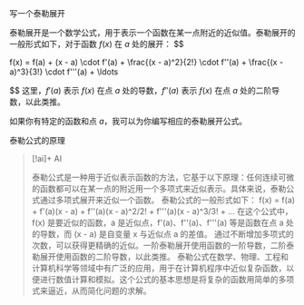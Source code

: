 写一个泰勒展开

泰勒展开是一个数学公式，用于表示一个函数在某一点附近的近似值。泰勒展开的一般形式如下，对于函数 $f(x)$ 在 $a$ 处的展开：
$$

f(x) = f(a) + (x - a) \cdot f'(a) + \frac{(x - a)^2}{2!} \cdot f''(a) + \frac{(x - a)^3}{3!} \cdot f'''(a) + \ldots

$$
这里，$f'(a)$ 表示 $f(x)$ 在点 $a$ 处的导数，$f''(a)$ 表示 $f(x)$ 在点 $a$ 处的二阶导数，以此类推。

如果你有特定的函数和点 $a$，我可以为你编写相应的泰勒展开公式。

泰勒公式的原理
> [!ai]+ AI
>
> 泰勒公式是一种用于近似表示函数的方法，它基于以下原理：任何连续可微的函数都可以在某一点的附近用一个多项式来近似表示。具体来说，泰勒公式通过多项式展开来近似一个函数。
> 泰勒公式的一般形式如下：
> f(x) = f(a) + f'(a)(x - a) + f''(a)(x - a)^2/2! + f'''(a)(x - a)^3/3! + ...
> 在这个公式中，f(x) 是要近似的函数，a 是近似点，f'(a)、f''(a)、f'''(a) 等是函数在点 a 处的导数，而 (x - a) 是自变量 x 与近似点 a 的差值。
> 通过不断增加多项式的次数，可以获得更精确的近似。一阶泰勒展开使用函数的一阶导数，二阶泰勒展开使用函数的二阶导数，以此类推。
> 泰勒公式在数学、物理、工程和计算机科学等领域中有广泛的应用，用于在计算机程序中近似复杂函数，以便进行数值计算和模拟。这个公式的基本思想是将复杂的函数用简单的多项式来逼近，从而简化问题的求解。





